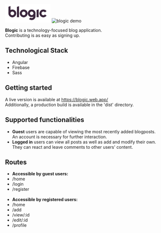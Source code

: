 <img src="./src/assets/img/blogic-logo.png" alt="blogic logo" width="150">

<img src="" alt="blogic demo">

<p><b>Blogic</b> is a technology-focused blog application. <br /> 
Contributing is as easy as signing up.</p>

## Technological Stack

- Angular
- Firebase
- Sass

## Getting started

A live version is available at https://blogic.web.app/
<br>
Additionally, a production build is available in the 'dist' directory.

## Supported functionalities

- <b>Guest</b> users are capable of viewing the most recently added blogposts. An account is necessary for further interaction.
- <b>Logged in</b> users can view all posts as well as add and modify their own. They can react and leave comments to other users' content.

## Routes

- <b>Accessible by guest users:</b>
- /home
- /login
- /register
<br /> <br />
- <b>Accessible by registered users:</b>
- /home
- /add
- /view/:id
- /edit/:id
- /profile
